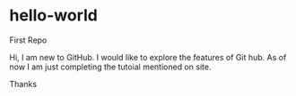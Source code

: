 # hello-world
First Repo


Hi, I am new to GitHub. I would like to explore the features of Git hub. As of now I am just completing the tutoial mentioned on site.

Thanks
